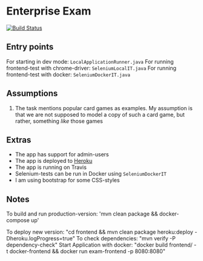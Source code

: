 # Enterprise Exam  
[![Build Status](https://travis-ci.com/olaven/exam-PG5100.svg?token=zTzVh5wrqM89cpyf9qVd&branch=master)](https://travis-ci.com/olaven/exam-PG5100)

## Entry points 
For starting in dev mode: `LocalApplicationRunner.java`
For running frontend-test with chrome-driver: `SeleniumLocalIT.java`
For running frontend-test with docker: `SeleniumDockerIT.java`

## Assumptions 
1. The task mentions popular card games as examples. 
My assumption is that we are not supposed to model a copy 
of such a card game, but rather, something _like_ those games 

## Extras
* The app has support for admin-users 
* The app is deployed to [Heroku](https://enterprise-exam.herokuapp.com) 
* The app is running on Travis 
* Selenium-tests can be run in Docker using `SeleniumDockerIT`
* I am using bootstrap for some CSS-styles 


## Notes 
To build and run production-version: 
    'mvn clean package && docker-compose up'

To deploy new version: "cd frontend && mvn clean package heroku:deploy -Dheroku.logProgress=true"
To check dependencies: "mvn verify -P dependency-check"
Start Application with docker: "docker build frontend/ -t docker-frontend && docker run exam-frontend -p 8080:8080"
